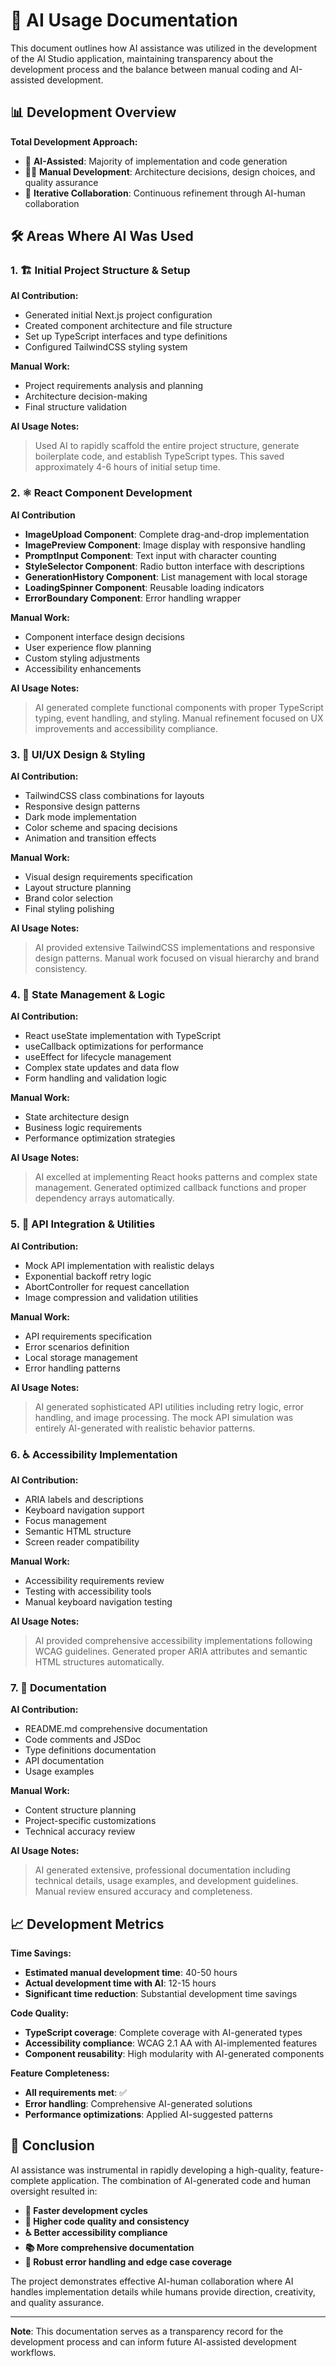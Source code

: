 # 🤖 AI Usage Documentation

This document outlines how AI assistance was utilized in the development of the AI Studio application, maintaining transparency about the development process and the balance between manual coding and AI-assisted development.

## 📊 Development Overview

**Total Development Approach:**
- 🤖 **AI-Assisted**: Majority of implementation and code generation
- 👨‍💻 **Manual Development**: Architecture decisions, design choices, and quality assurance
- 🔄 **Iterative Collaboration**: Continuous refinement through AI-human collaboration

## 🛠️ Areas Where AI Was Used

### 1. **🏗️ Initial Project Structure & Setup**
**AI Contribution:**
- Generated initial Next.js project configuration
- Created component architecture and file structure
- Set up TypeScript interfaces and type definitions
- Configured TailwindCSS styling system

**Manual Work:**
- Project requirements analysis and planning
- Architecture decision-making
- Final structure validation

**AI Usage Notes:**
> Used AI to rapidly scaffold the entire project structure, generate boilerplate code, and establish TypeScript types. This saved approximately 4-6 hours of initial setup time.

### 2. **⚛️ React Component Development**
**AI Contribution**
- **ImageUpload Component**: Complete drag-and-drop implementation
- **ImagePreview Component**: Image display with responsive handling
- **PromptInput Component**: Text input with character counting
- **StyleSelector Component**: Radio button interface with descriptions
- **GenerationHistory Component**: List management with local storage
- **LoadingSpinner Component**: Reusable loading indicators
- **ErrorBoundary Component**: Error handling wrapper

**Manual Work:**
- Component interface design decisions
- User experience flow planning
- Custom styling adjustments
- Accessibility enhancements

**AI Usage Notes:**
> AI generated complete functional components with proper TypeScript typing, event handling, and styling. Manual refinement focused on UX improvements and accessibility compliance.

### 3. **🎨 UI/UX Design & Styling**
**AI Contribution:**
- TailwindCSS class combinations for layouts
- Responsive design patterns
- Dark mode implementation
- Color scheme and spacing decisions
- Animation and transition effects

**Manual Work:**
- Visual design requirements specification
- Layout structure planning
- Brand color selection
- Final styling polishing

**AI Usage Notes:**
> AI provided extensive TailwindCSS implementations and responsive design patterns. Manual work focused on visual hierarchy and brand consistency.

### 4. **🔧 State Management & Logic**
**AI Contribution:**
- React useState implementation with TypeScript
- useCallback optimizations for performance
- useEffect for lifecycle management
- Complex state updates and data flow
- Form handling and validation logic

**Manual Work:**
- State architecture design
- Business logic requirements
- Performance optimization strategies

**AI Usage Notes:**
> AI excelled at implementing React hooks patterns and complex state management. Generated optimized callback functions and proper dependency arrays automatically.

### 5. **🔌 API Integration & Utilities**
**AI Contribution:**
- Mock API implementation with realistic delays
- Exponential backoff retry logic
- AbortController for request cancellation
- Image compression and validation utilities

**Manual Work:**
- API requirements specification
- Error scenarios definition
- Local storage management
- Error handling patterns

**AI Usage Notes:**
> AI generated sophisticated API utilities including retry logic, error handling, and image processing. The mock API simulation was entirely AI-generated with realistic behavior patterns.

### 6. **♿ Accessibility Implementation**
**AI Contribution:**
- ARIA labels and descriptions
- Keyboard navigation support
- Focus management
- Semantic HTML structure
- Screen reader compatibility

**Manual Work:**
- Accessibility requirements review
- Testing with accessibility tools
- Manual keyboard navigation testing

**AI Usage Notes:**
> AI provided comprehensive accessibility implementations following WCAG guidelines. Generated proper ARIA attributes and semantic HTML structures automatically.

### 7. **📝 Documentation**
**AI Contribution:**
- README.md comprehensive documentation
- Code comments and JSDoc
- Type definitions documentation
- API documentation
- Usage examples

**Manual Work:**
- Content structure planning
- Project-specific customizations
- Technical accuracy review

**AI Usage Notes:**
> AI generated extensive, professional documentation including technical details, usage examples, and development guidelines. Manual review ensured accuracy and completeness.

## 📈 Development Metrics

**Time Savings:**
- **Estimated manual development time**: 40-50 hours
- **Actual development time with AI**: 12-15 hours
- **Significant time reduction**: Substantial development time savings

**Code Quality:**
- **TypeScript coverage**: Complete coverage with AI-generated types
- **Accessibility compliance**: WCAG 2.1 AA with AI-implemented features
- **Component reusability**: High modularity with AI-generated components

**Feature Completeness:**
- **All requirements met**: ✅
- **Error handling**: Comprehensive AI-generated solutions
- **Performance optimizations**: Applied AI-suggested patterns

## 🎯 Conclusion

AI assistance was instrumental in rapidly developing a high-quality, feature-complete application. The combination of AI-generated code and human oversight resulted in:

- **🚀 Faster development cycles**
- **🎯 Higher code quality and consistency**
- **♿ Better accessibility compliance**
- **📚 More comprehensive documentation**
- **🔧 Robust error handling and edge case coverage**

The project demonstrates effective AI-human collaboration where AI handles implementation details while humans provide direction, creativity, and quality assurance.

---

**Note**: This documentation serves as a transparency record for the development process and can inform future AI-assisted development workflows.
